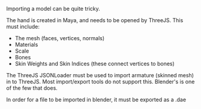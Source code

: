 Importing a model can be quite tricky.

The hand is created in Maya, and needs to be opened by ThreeJS.  This must include:
  - The mesh (faces, vertices, normals)
  - Materials
  - Scale
  - Bones
  - Skin Weights and Skin Indices (these connect vertices to bones)


The ThreeJS JSONLoader must be used to import armature (skinned mesh) in to ThreeJS.  Most import/export tools
 do not support this.  Blender's is one of the few that does.

In order for a file to be imported in blender, it must be exported as a .dae